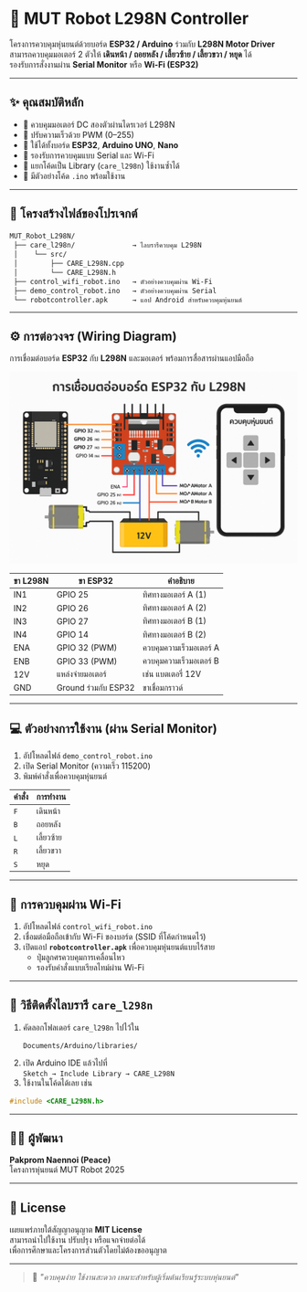 # 🤖 MUT Robot L298N Controller

โครงการควบคุมหุ่นยนต์ด้วยบอร์ด **ESP32 / Arduino** ร่วมกับ **L298N Motor Driver**  
สามารถควบคุมมอเตอร์ 2 ตัวให้ **เดินหน้า / ถอยหลัง / เลี้ยวซ้าย / เลี้ยวขวา / หยุด** ได้  
รองรับการสั่งงานผ่าน **Serial Monitor** หรือ **Wi-Fi (ESP32)**

---

## ✨ คุณสมบัติหลัก

- 🔹 ควบคุมมอเตอร์ DC สองตัวผ่านไดรเวอร์ L298N  
- 🔹 ปรับความเร็วด้วย PWM (0–255)  
- 🔹 ใช้ได้ทั้งบอร์ด **ESP32**, **Arduino UNO**, **Nano**  
- 🔹 รองรับการควบคุมแบบ Serial และ Wi-Fi  
- 🔹 แยกโค้ดเป็น Library (`care_l298n`) ใช้งานซ้ำได้  
- 🔹 มีตัวอย่างโค้ด `.ino` พร้อมใช้งาน  

---

## 📂 โครงสร้างไฟล์ของโปรเจกต์

```
MUT_Robot_L298N/
 ├── care_l298n/              → ไลบรารีควบคุม L298N
 │    └── src/
 │        ├── CARE_L298N.cpp
 │        └── CARE_L298N.h
 ├── control_wifi_robot.ino   → ตัวอย่างควบคุมผ่าน Wi-Fi
 ├── demo_control_robot.ino   → ตัวอย่างควบคุมผ่าน Serial
 └── robotcontroller.apk      → แอป Android สำหรับควบคุมหุ่นยนต์
```

---

## ⚙️ การต่อวงจร (Wiring Diagram)

การเชื่อมต่อบอร์ด **ESP32** กับ **L298N** และมอเตอร์ พร้อมการสื่อสารผ่านแอปมือถือ

![การเชื่อมต่อ ESP32 กับ L298N](A_detailed_digital_illustration_diagram_depicts_an.png)

| ขา L298N | ขา ESP32 | คำอธิบาย |
|-----------|-----------|-----------|
| IN1       | GPIO 25   | ทิศทางมอเตอร์ A (1) |
| IN2       | GPIO 26   | ทิศทางมอเตอร์ A (2) |
| IN3       | GPIO 27   | ทิศทางมอเตอร์ B (1) |
| IN4       | GPIO 14   | ทิศทางมอเตอร์ B (2) |
| ENA       | GPIO 32 (PWM) | ควบคุมความเร็วมอเตอร์ A |
| ENB       | GPIO 33 (PWM) | ควบคุมความเร็วมอเตอร์ B |
| 12V       | แหล่งจ่ายมอเตอร์ | เช่น แบตเตอรี่ 12V |
| GND       | Ground ร่วมกับ ESP32 | ขาเชื่อมกราวด์ |

---

## 💻 ตัวอย่างการใช้งาน (ผ่าน Serial Monitor)

1. อัปโหลดไฟล์ `demo_control_robot.ino`  
2. เปิด Serial Monitor (ความเร็ว 115200)  
3. พิมพ์คำสั่งเพื่อควบคุมหุ่นยนต์

| คำสั่ง | การทำงาน |
|---------|------------|
| `F` | เดินหน้า |
| `B` | ถอยหลัง |
| `L` | เลี้ยวซ้าย |
| `R` | เลี้ยวขวา |
| `S` | หยุด |

---

## 📶 การควบคุมผ่าน Wi-Fi

1. อัปโหลดไฟล์ `control_wifi_robot.ino`  
2. เชื่อมต่อมือถือเข้ากับ Wi-Fi ของบอร์ด (SSID ที่โค้ดกำหนดไว้)  
3. เปิดแอป **`robotcontroller.apk`** เพื่อควบคุมหุ่นยนต์แบบไร้สาย  
   - ปุ่มลูกศรควบคุมการเคลื่อนไหว  
   - รองรับคำสั่งแบบเรียลไทม์ผ่าน Wi-Fi

---

## 🧩 วิธีติดตั้งไลบรารี `care_l298n`

1. คัดลอกโฟลเดอร์ `care_l298n` ไปไว้ใน  
   ```
   Documents/Arduino/libraries/
   ```
2. เปิด Arduino IDE แล้วไปที่  
   `Sketch → Include Library → CARE_L298N`
3. ใช้งานในโค้ดได้เลย เช่น

```cpp
#include <CARE_L298N.h>
```

---

## 👨‍🔧 ผู้พัฒนา

**Pakprom Naennoi (Peace)**  
โครงการหุ่นยนต์ MUT Robot 2025  

---

## 🪪 License

เผยแพร่ภายใต้สัญญาอนุญาต **MIT License**  
สามารถนำไปใช้งาน ปรับปรุง หรือแจกจ่ายต่อได้  
เพื่อการศึกษาและโครงการส่วนตัวโดยไม่ต้องขออนุญาต

---

> 💬 *"ควบคุมง่าย ใช้งานสะดวก เหมาะสำหรับผู้เริ่มต้นเรียนรู้ระบบหุ่นยนต์"*

